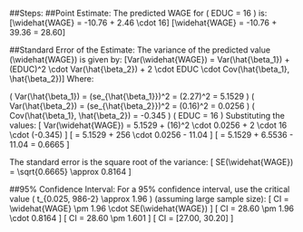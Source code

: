 ##Steps:
##Point Estimate:
The predicted WAGE for ( EDUC = 16 ) is:
[\widehat{WAGE} = -10.76 + 2.46 \cdot 16]
[\widehat{WAGE} = -10.76 + 39.36 = 28.60]

##Standard Error of the Estimate:
The variance of the predicted value (\widehat{WAGE}) is given by:
[Var(\widehat{WAGE}) = Var(\hat{\beta_1}) + (EDUC)^2 \cdot Var(\hat{\beta_2}) + 2 \cdot EDUC \cdot Cov(\hat{\beta_1}, \hat{\beta_2})]
Where:

( Var(\hat{\beta_1}) = (se_{\hat{\beta_1}})^2 = (2.27)^2 = 5.1529 )
( Var(\hat{\beta_2}) = (se_{\hat{\beta_2}})^2 = (0.16)^2 = 0.0256 )
( Cov(\hat{\beta_1}, \hat{\beta_2}) = -0.345 )
( EDUC = 16 )
Substituting the values:
[
Var(\widehat{WAGE}) = 5.1529 + (16)^2 \cdot 0.0256 + 2 \cdot 16 \cdot (-0.345)
]
[
= 5.1529 + 256 \cdot 0.0256 - 11.04
]
[
= 5.1529 + 6.5536 - 11.04 = 0.6665
]

The standard error is the square root of the variance:
[
SE(\widehat{WAGE}) = \sqrt{0.6665} \approx 0.8164
]

##95% Confidence Interval:
For a 95% confidence interval, use the critical value ( t_{0.025, 986-2} \approx 1.96 ) (assuming large sample size):
[
CI = \widehat{WAGE} \pm 1.96 \cdot SE(\widehat{WAGE})
]
[
CI = 28.60 \pm 1.96 \cdot 0.8164
]
[
CI = 28.60 \pm 1.601
]
[
CI = [27.00, 30.20]
]
